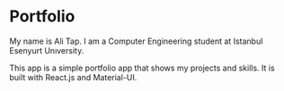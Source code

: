 # Portfolio

My name is Ali Tap. I am a Computer Engineering student at Istanbul Esenyurt Unıversity.

This app is a simple portfolio app that shows my projects and skills. It is built with React.js and Material-UI.

